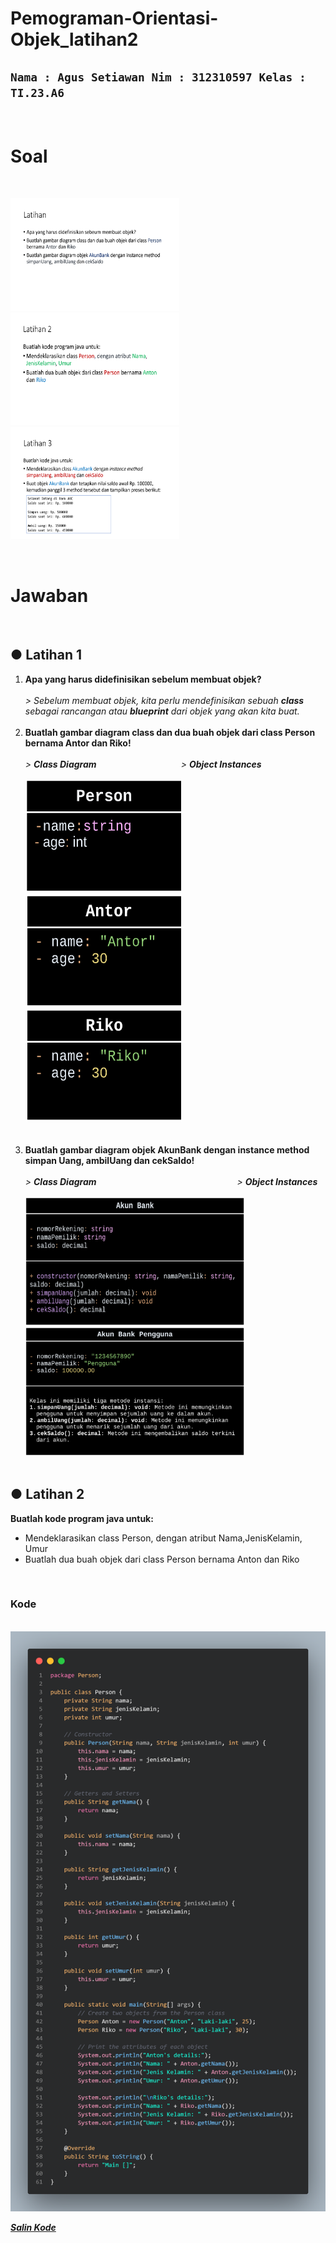 # Pemograman-Orientasi-Objek_latihan2

## `Nama : Agus Setiawan Nim : 312310597 Kelas : TI.23.A6`


</br>

# Soal

</br>

<img src="Dokumentasi/Screenshot%20(12).png" height="180" width="270">  <img src="Dokumentasi/Screenshot%20(13).png" height="180" width="270">  <img src="Dokumentasi/Screenshot%20(14).png" height="180" width="270">  


</br>

# Jawaban

</br>

## ● Latihan 1

<ol>
<li><strong>Apa yang harus didefinisikan sebelum membuat objek?</strong><br>
  <i><br> > Sebelum membuat objek, kita perlu mendefinisikan sebuah <b>class</b> sebagai rancangan atau <b>blueprint</b> dari objek yang akan kita buat.</i>
</li></br>
<li><strong>Buatlah gambar diagram class dan dua buah objek dari class Person bernama Antor dan Riko!</strong><br>
  <i><br> > <b>Class Diagram</b> &emsp; &emsp; &emsp; &emsp; &emsp; &nbsp; &nbsp; &emsp; &nbsp;  > <b>Object Instances</b></br></i>
  <br><img src="Dokumentasi/UML%20class%20-%20Page%201.png" height="180" width="250">       &emsp;        <img src="Dokumentasi/UML%20class%20-%20Page%201%20(3).png"   height="180" width="250">  <img src="Dokumentasi/UML%20class%20-%20Page%201%20(2).png" height="180" width="250"></li></br>
</li></br>
<li><strong>Buatlah gambar diagram objek AkunBank dengan instance method simpan Uang, ambilUang dan cekSaldo!</strong><br>
  <i><br> > <b>Class Diagram</b> &emsp; &emsp; &emsp; &emsp; &emsp; &nbsp; &nbsp; &emsp; &nbsp; &emsp; &emsp; &emsp; &emsp; &emsp;  > <b>Object Instances</b></br></i>
  </br><img src="Dokumentasi/UML%20class%20-%20Page%202.png" height="205" width="350"> &emsp; <img src="Dokumentasi/UML%20class%20-%20Page%203.png" height="205" width="350">
</li></br>
</ol>

## ● Latihan 2

**Buatlah kode program java untuk:**
* Mendeklarasikan class Person, dengan atribut Nama,JenisKelamin, Umur
* Buatlah dua buah objek dari class Person bernama Anton dan Riko
<br/>

### Kode

<br/>

<img src="Dokumentasi/code.png">

<a href=https://github.com/AgusSetiawn/PemogramanOrientasiObjek_latihan2/blob/5f23b0fa5be275f0e7c575a432315fa401aee66e/Kode%20Java/Person/Person.java><strong><i>Salin Kode</i></strong></a>
